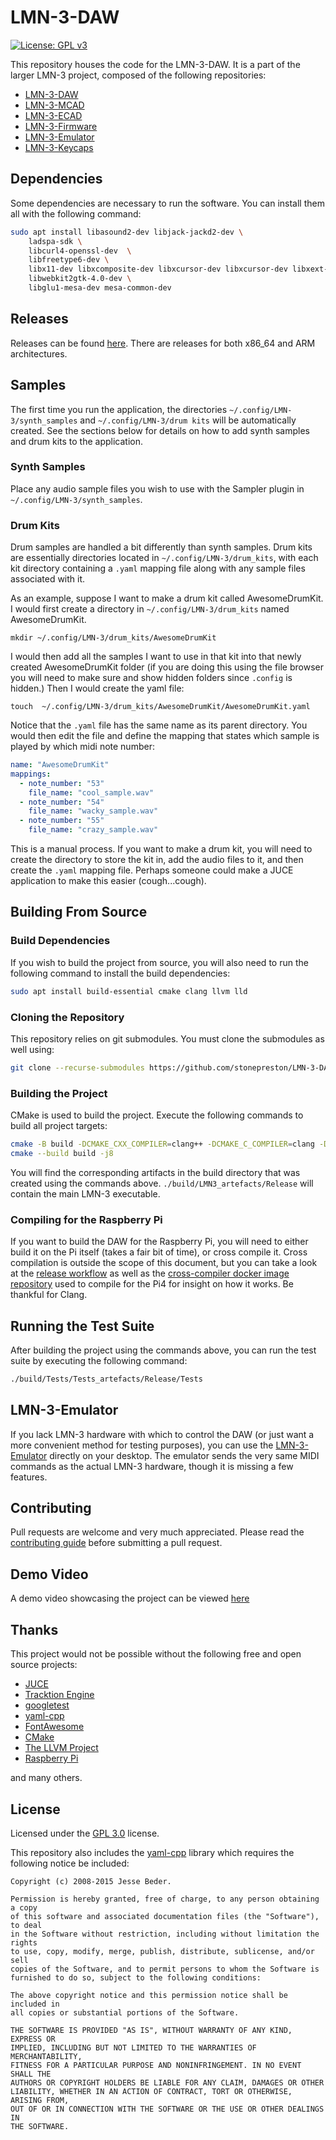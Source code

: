 # LMN-3-DAW
[![License: GPL v3](https://img.shields.io/badge/License-GPLv3-blue.svg)](https://www.gnu.org/licenses/gpl-3.0)

This repository houses the code for the LMN-3-DAW. It is a part of the larger LMN-3 project, composed of the following
repositories:
- [LMN-3-DAW](https://github.com/stonepreston/LMN-3-DAW)
- [LMN-3-MCAD](https://github.com/stonepreston/LMN-3-MCAD)
- [LMN-3-ECAD](https://github.com/stonepreston/LMN-3-ECAD)
- [LMN-3-Firmware](https://github.com/stonepreston/LMN-3-Firmware)
- [LMN-3-Emulator](https://github.com/stonepreston/LMN-3-Emulator)
- [LMN-3-Keycaps](https://github.com/stonepreston/LMN-3-Keycaps)

## Dependencies
Some dependencies are necessary to run the software. You can install them all with the following command:
```bash
sudo apt install libasound2-dev libjack-jackd2-dev \
    ladspa-sdk \
    libcurl4-openssl-dev  \
    libfreetype6-dev \
    libx11-dev libxcomposite-dev libxcursor-dev libxcursor-dev libxext-dev libxinerama-dev libxrandr-dev libxrender-dev \
    libwebkit2gtk-4.0-dev \
    libglu1-mesa-dev mesa-common-dev
```

## Releases
Releases can be found [here](https://github.com/stonepreston/LMN-3-DAW/releases). There are releases for both x86_64 
and ARM architectures. 

## Samples
The first time you run the application, the directories `~/.config/LMN-3/synth_samples` and 
`~/.config/LMN-3/drum kits` will be automatically created. See the sections below for details on how to add
synth samples and drum kits to the application.

### Synth Samples
Place any audio sample files you wish to use with the Sampler plugin in `~/.config/LMN-3/synth_samples`. 

### Drum Kits
Drum samples are handled a bit differently than synth samples. Drum kits are essentially directories located in 
`~/.config/LMN-3/drum_kits`, with each kit directory containing a `.yaml` mapping file along with any sample files 
associated with it. 

As an example, suppose I want to make a drum kit called AwesomeDrumKit. I would first create a directory in 
`~/.config/LMN-3/drum_kits` named AwesomeDrumKit.
```
mkdir ~/.config/LMN-3/drum_kits/AwesomeDrumKit
```

I would then add all the samples I want to use in that kit into that 
newly created AwesomeDrumKit folder (if you are doing this using the file browser you will need to make sure
and show hidden folders since `.config` is hidden.) Then I would create the yaml file:
```
touch  ~/.config/LMN-3/drum_kits/AwesomeDrumKit/AwesomeDrumKit.yaml
```
Notice that the `.yaml` file has the same name as its parent directory. You would then edit the file and define the mapping that states which sample is played by which midi note number:
```yaml
name: "AwesomeDrumKit"
mappings:
  - note_number: "53"
    file_name: "cool_sample.wav"
  - note_number: "54"
    file_name: "wacky_sample.wav"
  - note_number: "55"
    file_name: "crazy_sample.wav"
```

This is a manual process. If you want to make
a drum kit, you will need to create the directory to store the kit in, add the audio files to it, and then create the
`.yaml` mapping file. Perhaps someone could make a JUCE application to make this easier (cough...cough).

## Building From Source

### Build Dependencies
If you wish to build the project from source, you will also need to run the following command to install the build
dependencies:
```bash
sudo apt install build-essential cmake clang llvm lld
```

### Cloning the Repository
This repository relies on git submodules. You must clone the submodules as well using:
```bash
git clone --recurse-submodules https://github.com/stonepreston/LMN-3-DAW
```

### Building the Project
CMake is used to build the project. Execute the following commands to build all project targets:
```bash
cmake -B build -DCMAKE_CXX_COMPILER=clang++ -DCMAKE_C_COMPILER=clang -DCMAKE_BUILD_TYPE=Release
cmake --build build -j8
```
You will find the corresponding artifacts in the build directory that was created using the commands above. 
`./build/LMN3_artefacts/Release` will contain the main LMN-3 executable. 

### Compiling for the Raspberry Pi
If you want to build the DAW for the Raspberry Pi, you will need to either build it on the Pi itself (takes a fair bit of time),
or cross compile it. Cross compilation is outside the scope of this document, but you can take a look at the 
[release workflow](https://github.com/stonepreston/LMN-3-DAW/blob/master/.github/workflows/release.yaml) as well as the
[cross-compiler docker image repository](https://github.com/stonepreston/juce_rpi4_cross_compiler) used to compile
for the Pi4 for insight on how it works. Be thankful for Clang. 

## Running the Test Suite
After building the project using the commands above, you can run the test suite by executing the following command:
```bash
./build/Tests/Tests_artefacts/Release/Tests
```

## LMN-3-Emulator
If you lack LMN-3 hardware with which to control the DAW (or just want a more convenient method for testing purposes), 
you can use the [LMN-3-Emulator](https://github.com/stonepreston/LMN-3-Emulator) directly on your desktop. The emulator
sends the very  same MIDI commands as the actual LMN-3 hardware, though it is missing a few features.

## Contributing
Pull requests are welcome and very much appreciated. Please read the [contributing guide](https://github.com/stonepreston/LMN-3-DAW/blob/master/contributing.md) 
before submitting a pull request.

## Demo Video
A demo video showcasing the project can be viewed [here](https://www.youtube.com/watch?v=lYp-KzeMrx0)

## Thanks
This project would not be possible without the following free and open source projects:
- [JUCE](https://github.com/juce-framework/JUCE)
- [Tracktion Engine](https://github.com/Tracktion/tracktion_engine)
- [googletest](https://github.com/google/googletest)
- [yaml-cpp](https://github.com/jbeder/yaml-cpp)
- [FontAwesome](https://github.com/FortAwesome/Font-Awesome)
- [CMake](https://gitlab.kitware.com/cmake/cmake)
- [The LLVM Project](https://github.com/llvm/llvm-project)
- [Raspberry Pi](https://github.com/raspberrypi)

and many others. 

## License
Licensed under the [GPL 3.0](https://www.gnu.org/licenses/gpl-3.0.en.html) license.

This repository also includes the [yaml-cpp](https://github.com/jbeder/yaml-cpp) library which requires the following 
notice be included:

```
Copyright (c) 2008-2015 Jesse Beder.

Permission is hereby granted, free of charge, to any person obtaining a copy
of this software and associated documentation files (the "Software"), to deal
in the Software without restriction, including without limitation the rights
to use, copy, modify, merge, publish, distribute, sublicense, and/or sell
copies of the Software, and to permit persons to whom the Software is
furnished to do so, subject to the following conditions:

The above copyright notice and this permission notice shall be included in
all copies or substantial portions of the Software.

THE SOFTWARE IS PROVIDED "AS IS", WITHOUT WARRANTY OF ANY KIND, EXPRESS OR
IMPLIED, INCLUDING BUT NOT LIMITED TO THE WARRANTIES OF MERCHANTABILITY,
FITNESS FOR A PARTICULAR PURPOSE AND NONINFRINGEMENT. IN NO EVENT SHALL THE
AUTHORS OR COPYRIGHT HOLDERS BE LIABLE FOR ANY CLAIM, DAMAGES OR OTHER
LIABILITY, WHETHER IN AN ACTION OF CONTRACT, TORT OR OTHERWISE, ARISING FROM,
OUT OF OR IN CONNECTION WITH THE SOFTWARE OR THE USE OR OTHER DEALINGS IN
THE SOFTWARE.
```